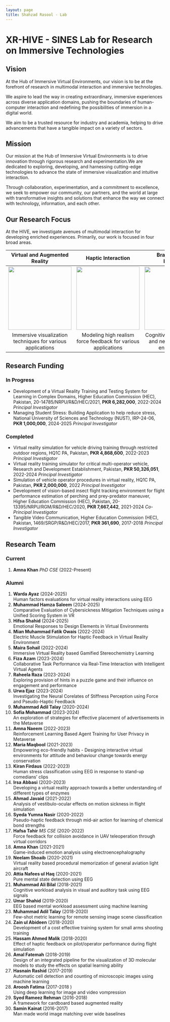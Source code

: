 ```yaml
---
layout: page
title: Shahzad Rasool - Lab
---
```

# XR-HIVE - SINES Lab for Research on Immersive Technologies 
## Vision 
At the Hub of Immersive Virtual Environments, our vision is to be at the forefront of research in multimodal interaction and immersive technologies.  

We aspire to lead the way in creating extraordinary, immersive experiences across diverse application domains, pushing the boundaries of human-computer interaction and redefining the possibilities of immersion in a digital world.  

We aim to be a trusted resource for industry and academia, helping to drive advancements that have a tangible impact on a variety of sectors.  

## Mission
Our mission at the Hub of Immersive Virtual Environments is to drive innovation through rigorous research and experimentation.We are dedicated to exploring, developing, and harnessing cutting-edge technologies to advance the state of immersive visualization and intuitive interaction.  

Through collaboration, experimentation, and a commitment to excellence, we seek to empower our community, our partners, and the world at large with transformative insights and solutions that enhance the way we connect with technology, information, and each other.

## Our Research Focus
At the HIVE, we investigate avenues of multimodal interaction for developing enriched experiences. Primarily, our work is focused in four broad areas.  
<table text-align:center><thead>
  <tr>
    <th >Virtual and Augmented Reality</th>
    <th >Haptic Interaction</th>
    <th >Brain Computer Interfaces</th>
    <th >Computer Graphics / Vision</th>
  </tr></thead>
<tbody>
  <tr>
    <td align ="center"><img src="https://xrhive-lab-web.vercel.app/static/media/VAR.345026bced7000aaab26.jpeg" width="200" height="200"></td>
    <td align ="center"><img src="https://xrhive-lab-web.vercel.app/static/media/hepaticinter.9c2a579831942535bb87.jpeg" width="200" height="200"></td>
    <td align ="center"><img src="https://xrhive-lab-web.vercel.app/static/media/BCI.17f56eb71642a422f013.jpeg" width="200" height="200"></td>
    <td align ="center"><img src="https://xrhive-lab-web.vercel.app/static/media/design.3424ba606d012653c6ca.jpeg" width="200" height="200"></td>
  </tr>
  <tr>
    <td align ="center">Immersive visualization techniques for various applications</td>
    <td align ="center">Modeling high realism force feedback for various applications</td>
    <td align ="center">Cognitive state estimation and neurofeedback for enhanced exp.</td>
    <td align ="center">Out of the box solutions for conventional problems in CG and CV</td>
  </tr>
</tbody></table>

<!-- 
<table>
<tr>
<th>
Virtual and Augmented Reality
</th>
<th>
Haptic Interaction
</th>
<th>
Brain Computer Interfaces
</th>
<th>
Computer Graphics / Vision
</th>
</tr>

<tr>

<td>

<img src="https://xrhive-lab-web.vercel.app/static/media/VAR.345026bced7000aaab26.jpeg">
Immersive visualization techniques for various applications domains
</td>

<td>
<img src="https://xrhive-lab-web.vercel.app/static/media/hepaticinter.9c2a579831942535bb87.jpeg">
Modeling high realism force feedback for various applications
</td>

<td>
<img src="https://xrhive-lab-web.vercel.app/static/media/BCI.17f56eb71642a422f013.jpeg">
Cognitive state estimation and neurofeedback for enhanced experience

</td>

<td>
<img src="https://xrhive-lab-web.vercel.app/static/media/design.3424ba606d012653c6ca.jpeg">
Out of the box solutions for conventional problems in CG and CV
</td>



</tr>
</table>
-->

## Research Funding  
### In Progress  
* Development of a Virtual Reality Training and Testing System for Learning in Complex Domains, Higher Education Commission (HEC), Pakistan, 20-14785/NRPU/R&D/HEC/2021, **PKR 6,282,000**, 2022-2024 *Principal Investigator*  
* Managing Student Stress: Building Application to help reduce stress, National University of Sciences and Technology (NUST), IRP-24-06, **PKR 1,000,000**, 2024-2025 *Principal Investigator*

### Completed  
* Virtual reality simulation for vehicle driving training through restricted outdoor regions, HQ1C PA, Pakistan, **PKR 4,868,600**, 2022-2023 *Principal Investigator*  
* Virtual reality training simulator for critical multi-operator vehicle, Research and Development Establishment, Pakistan, **PKR 50,326,051**, 2022-2024 *Principal Investigator*  
* Simulation of vehicle operator procedures in virtual reality, HQ1C PA, Pakistan, **PKR 2,000,000**, 2022 *Principal Investigator*
* Development of vision-based insect flight tracking environment for flight performance estimation of perching and prey-predator maneuver, Higher Education Commission (HEC), Pakistan, 20-13395/NRPU/RGM/R&D/HEC/2020, **PKR 7,667,442**, 2021-2024 *Co-Principal Investigator*
* Tangible Video Communication, Higher Education Commission (HEC), Pakistan, 1469/SRGP/R&D/HEC/2017, **PKR 361,690**, 2017-2018 *Principal Investigator*


## Research Team
### Current
  1. **Amna Khan** _PhD CSE_ (2022-Present)  
          
### Alumni
  1. **Warda Ayaz** (2024-2025)  
     Human factors evaluations for virtual reality interactions using EEG
  2. **Muhammad Hamza Saleem** (2024-2025)  
     Comparative Evaluation of Cybersickness Mitigation Techniques using a Unified Scoring System in VR
  3. **Hifsa Shahid** (2024-2025)  
     Emotional Responses to Design Elements in Virtual Environments
  4. **Mian Muhammad Fatik Owais** (2022-2024)  
     Electric Muscle Stimulation for Haptic Feedback in Virtual Reality Environment
  5. **Maira Sohail** (2022-2024)  
     Immersive Virtual Reality based Gamified Stereochemistry Learning
  6. **Fiza Azam** (2023-2024)  
     Collaborative Task Performance via Real-Time Interaction with Intelligent Virtual Agents
  7. **Raheela Raza** (2023-2024)  
     Exploring provision of hints in a puzzle game and their influence on engagement and performance
  8. **Urwa Ejaz** (2023-2024)  
     Investigating the Neural Corelates of Stiffness Perception using Force and Pseudo-Haptic Feedback
  9. **Muhammad Adil Talay** (2020-2024)  
  10. **Sofia Mohammad** (2023-2024)  
     An exploration of strategies for effective placement of advertisements in the Metaverse
  11. **Amna Naeem** (2022-2023)  
     Reinforcement Learning Based Agent Training for User Privacy in Metaverse
  12. **Maria Maqbool** (2021-2023)  
     Empowering eco-friendly habits - Designing interactive virtual environments for attitude and behaviour change towards energy conservation
  13. **Kiran Firdaus** (2022-2023)  
     Human stress classification using EEG in response to stand-up comedians’ clips
  14. **Irsa Abbasi** (2020-2023)  
     Developing a virtual reality approach towards a better understanding of different types of enzymes
  15. **Ahmad Javaid** (2021-2022)  
     Analysis of vestibulo-ocular effects on motion sickness in flight simulation
  16. **Syeda Yumna Nasir** (2020-2022)  
     Pseudo-haptic feedback through mid-air action for learning of chemical bond strengths
  17. **Hafsa Tahir** _MS CSE_ (2020-2022)  
     Force feedback for collision avoidance in UAV teleoperation through virtual corridors
  18. **Amna Khan** (2021-2021)  
     Game-induced emotion analysis using electroencephalography
  19. **Neelam Shoaib** (2020-2021)  
     Virtual reality based procedural memorization of general aviation light aircraft
  20. **Attia Nafees ul Haq** (2020-2021)  
     Pure mental state detection using EEG
  21. **Muhammad Ali Bilal** (2018-2021)  
     Cognitive workload analysis in visual and auditory task using EEG signals  
  22. **Umar Shahid** (2019-2020)  
      EEG based mental workload assessment using machine learning  
  23. **Muhammad Adil Talay** (2018-2020)  
      Few-shot metric learning for remote sensing image scene classification  
  24. **Zain ul Abideen** (2018-2020)  
      Development of a cost effective training system for small arms shooting training  
  25. **Hassam Ahmed Malik** (2018-2020)  
      Effect of haptic feedback on pilot/operator performance during flight simulation  
  26. **Amal Fatemah** (2018-2019)  
      Design of an integrated pipeline for the visualization of 3D molecular models to study the effects on spatial learning ability  
  27. **Hasnain Rashid** (2017-2019)  
      Automatic cell detection and counting of microscopic images using machine learning  
  28. **Aroosh Fatima** (2017-2018 )  
      Using deep learning for image and video vompression  
  29. **Syed Rameez Rehman** (2016-2018)  
      A framework for cardboard based augmented reality  
  30. **Samin Kainat** (2016-2017)  
      Man made world image matching over wide baselines
